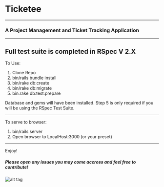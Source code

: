 # Ticketee
---
### A Project Management and Ticket Tracking Application
---
Full test suite is completed in RSpec V 2.X
---
To Use:

1. Clone Repo
2. bin/rails bundle install
3. bin/rake db:create
4. bin/rake db:migrate
5. bin.rake db:test:prepare

Database and gems will have been installed.   Step 5 is only required if you will be using the RSpec Test Suite.

---

To serve to browser:

1. bin/rails server
2. Open browser to LocalHost:3000 (or your preset)

---

Enjoy!

##### Please open any issues you may come accross and feel free to contribute!

![alt tag](http://i.giphy.com/2tDQZuljhwHTi.gif)